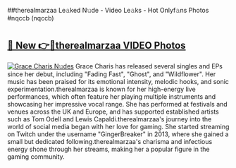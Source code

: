 ##therealmarzaa Le𝚊ked N𝚞de - Video Le𝚊ks - Hot Onlyf𝚊ns Photos #nqccb (nqccb)

# <h2><a href="https://mediaupload.pro?title=therealmarzaa&ref=9FEB">🔗 New 👉🔴therealmarzaa VIDEO Photos</a></h2>

[![Grace Charis N𝚞des](https://i.imgur.com/rIISA9y.gif)](https://mediaupload.pro?title=therealmarzaa&ref=9FEB)
Grace Charis has released several singles and EPs since her debut, including "Fading Fast", "Ghost", and "Wildflower". Her music has been praised for its emotional intensity, melodic hooks, and sonic experimentation.therealmarzaa is known for her high-energy live performances, which often feature her playing multiple instruments and showcasing her impressive vocal range. She has performed at festivals and venues across the UK and Europe, and has supported established artists such as Tom Odell and Lewis Capaldi.therealmarzaa's journey into the world of social media began with her love for gaming. She started streaming on Twitch under the username "GingerBreaker" in 2013, where she gained a small but dedicated following.therealmarzaa's charisma and infectious energy shone through her streams, making her a popular figure in the gaming community.